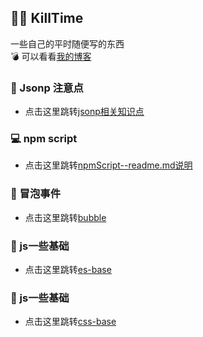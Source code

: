 ## 🙋‍♂️ KillTime
一些自己的平时随便写的东西
<br>
💣 可以看看[我的博客](http://www.wusiqing.com)


### 📝 Jsonp 注意点
- 点击这里跳转[jsonp相关知识点](./JSONP/README.md)

### 💻 npm script 
- 点击这里跳转[npmScript--readme.md说明](./npmScript/README.md)

### 📝 冒泡事件
- 点击这里跳转[bubble](./bubble/readme.md)

### 📝 js一些基础
- 点击这里跳转[es-base](./es-base/readme.md)

### 📝 js一些基础
- 点击这里跳转[css-base](./css-base/readme.md)